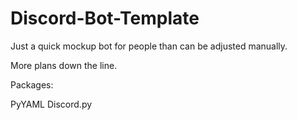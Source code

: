 # Discord-Bot-Template
 
Just a quick mockup bot for people than can be adjusted manually.

More plans down the line. 

Packages:

PyYAML
Discord.py